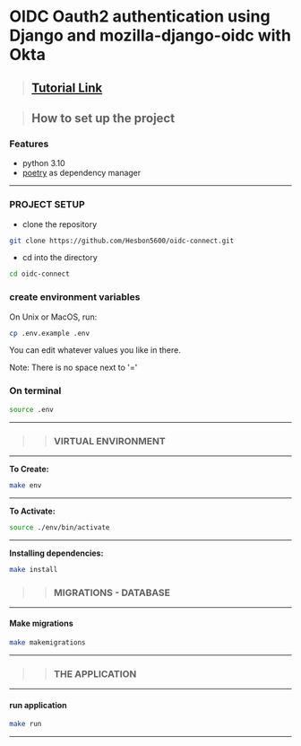 # OIDC Oauth2 authentication using Django and mozilla-django-oidc with Okta

> ## [Tutorial Link](https://dev.to/hesbon/oidc-oauth2-authentication-using-django-and-mozilla-django-oidc-with-okta-4jll)

> ## How to set up the project

### Features

- python 3.10
- [poetry](https://python-poetry.org/docs/) as dependency manager

---

### PROJECT SETUP

- clone the repository

```bash
git clone https://github.com/Hesbon5600/oidc-connect.git
```

- cd into the directory

```bash
cd oidc-connect
```

### create environment variables

  On Unix or MacOS, run:

```bash
cp .env.example .env
```

You can edit whatever values you like in there.

Note: There is no space next to '='

### On terminal

```bash
source .env
```

---

> > ### VIRTUAL ENVIRONMENT

---

**To Create:**

```bash
make env
```

---

**To Activate:**

```bash
source ./env/bin/activate
```

---

**Installing dependencies:**

```bash
make install
```

> > ### MIGRATIONS - DATABASE

---

#### Make migrations

```bash
make makemigrations
```

---

> > ### THE APPLICATION

---

#### run application

```bash
make run
```

---
